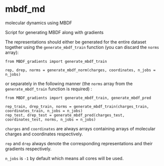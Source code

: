 # mbdf_md
molecular dynamics using MBDF

Script for generating MBDF along with gradients

The representations should either be generated for the entire dataset together using the `generate_mbdf_train` function (you can discard the `norms` array):

```
from MBDF_gradients import generate_mbdf_train

rep, drep, norms = generate_mbdf_norm(charges, coordinates, n_jobs = n_jobs)
```

 or separately in the following manner (the `norms` array from the `generate_mbdf_train` function is required) :
 
```
from MBDF_gradients import generate_mbdf_train, generate_mbdf_pred

rep_train, drep_train, norms = generate_mbdf_train(charges_train, coordinates_train, n_jobs = n_jobs)
rep_test, drep_test = generate_mbdf_pred(charges_test, coordinates_test, norms, n_jobs = n_jobs)
```

`charges` and `coordinates` are always arrays containing arrays of molecular charges and coordinates respectively. 

`rep` and `drep` always denote the corresponding representations and their gradients respectively.

`n_jobs` is `-1` by default which means all cores will be used.
